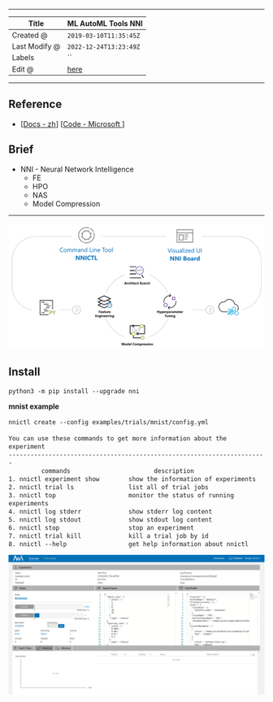 -----

| Title         | ML AutoML Tools NNI                                  |
| ------------- | ---------------------------------------------------- |
| Created @     | `2019-03-10T11:35:45Z`                               |
| Last Modify @ | `2022-12-24T13:23:49Z`                               |
| Labels        | \`\`                                                 |
| Edit @        | [here](https://github.com/junxnone/aiwiki/issues/16) |

-----

## Reference

  - \[[Docs - zh](https://nni.readthedocs.io/zh/latest/)\] \[[Code -
    Microsoft ](https://github.com/Microsoft/nni)\]

## Brief

  - NNI - Neural Network Intelligence
      - FE
      - HPO
      - NAS
      - Model Compression

-----

![image](media/9b4d8ac91a9ae6eb3227e2142f92f256d43092f1.png)

## Install

    python3 -m pip install --upgrade nni

**mnist example**

    nnictl create --config examples/trials/mnist/config.yml

    You can use these commands to get more information about the experiment
    -----------------------------------------------------------------------
             commands                       description
    1. nnictl experiment show        show the information of experiments
    2. nnictl trial ls               list all of trial jobs
    3. nnictl top                    monitor the status of running experiments
    4. nnictl log stderr             show stderr log content
    5. nnictl log stdout             show stdout log content
    6. nnictl stop                   stop an experiment
    7. nnictl trial kill             kill a trial job by id
    8. nnictl --help                 get help information about nnictl

![image](media/7f925cfe21fb63a1faffa19ffe390028ba86439b.png)
